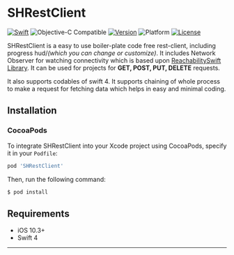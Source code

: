 
# SHRestClient


[![Swift](https://img.shields.io/badge/swift-4-orange.svg?style=flat)](https://developer.apple.com/swift/)
![Objective-C Compatible](https://img.shields.io/badge/Objective--C-Compatible-blue.svg?style=flat)
[![Version](https://img.shields.io/cocoapods/v/SHRestClient.svg?style=flat)](http://cocoapods.org/pods/SHRestClient)
![Platform](https://img.shields.io/badge/Platform-iOS-brightgreen.svg?style=flat)
[![License](https://img.shields.io/cocoapods/l/SHRestClient.svg?style=flat)](http://cocoapods.org/pods/SHRestClient)

SHRestClient is a easy to use boiler-plate code free rest-client, including progress hud/_(which you can change or customize)_. It includes Network Observer for watching connectivity which is based upon [ReachabilitySwift Library](https://github.com/ashleymills/Reachability.swift). It can be used for projects for **GET, POST, PUT, DELETE** requests.

It also supports codables of swift 4. It supports chaining of whole process to make a request for fetching data which helps in easy and minimal coding.

## Installation

### CocoaPods

To integrate SHRestClient into your Xcode project using CocoaPods, specify it in your `Podfile`:

```ruby
pod 'SHRestClient'
```

Then, run the following command:

```bash
$ pod install
```

## Requirements

- iOS 10.3+
- Swift 4

---
